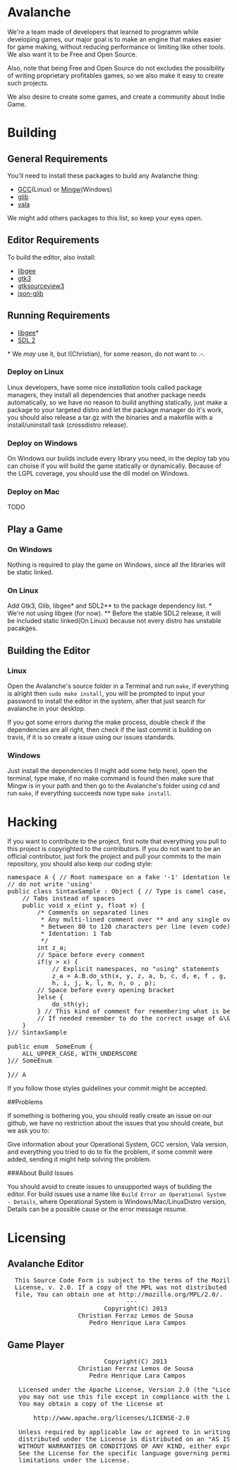 # Avalanche
We're a team made of developers that learned to programm while developing games, our major goal is to make an engine that makes easier for game making, without reducing performance or limiting like other tools. We also want it to be Free and Open Source.

Also, note that being Free and Open Source do not excludes the possibility of writing proprietary profitables games, so we also make it easy to create such projects.

We also desire to create some games, and create a community about Indie Game.

# Building

## General Requirements

You'll need to install these packages to build any Avalanche thing:

* [GCC](http://gcc.gnu.org/)(Linux) or [Mingw](http://www.mingw.org/)(Windows)
* [glib](https://developer.gnome.org/glib/)
* [vala](https://live.gnome.org/Vala/)

We might add others packages to this list, so keep your eyes open.

## Editor Requirements

To build the editor, also install:

* [libgee](https://live.gnome.org/Libgee)
* [gtk3](http://www.gtk.org/)
* [gtksourceview3](http://projects.gnome.org/gtksourceview/)
* [json-glib](https://live.gnome.org/JsonGlib/)

## Running Requirements

* [libgee](https://live.gnome.org/Libgee)\*
* [SDL 2](http://www.libsdl.org/hg.php)

\* We *may* use it, but I(Christian), for some reason, do not want to .-.

### Deploy on Linux
Linux developers, have some nice *installation* tools called package managers, they install all dependencies that another package needs automatically, so we have no reason to build anything statically, just make a package to your targeted distro and let the package manager do it's work, you should also release a tar.gz with the binaries and a makefile with a install/uninstall task (crossdistro release). 

### Deploy on Windows
On Windows our builds include every library you need, in the deploy tab you can choise if you will build the game statically or dynamically. Because of the LGPL coverage, you should use the dll model on Windows.

### Deploy on Mac
TODO

## Play a Game

### On Windows
Nothing is required to play the game on Windows, since all the libraries will be static linked.

### On Linux
Add Gtk3, Glib, libgee\* and SDL2\*\* to the package dependency list. 
\* We're not using libgee (for now). \*\* Before the stable SDL2 release, it will be included static linked(On Linux) because not every distro has unstable pacakges.

## Building the Editor

### Linux
Open the Avalanche's source folder in a Terminal and run `make`, if everything is alright then `sudo make install`, you will be prompted to input your password to install the editor in the system, after that just search for avalanche in your desktop.

If you got some errors during the make process, double check if the dependencies are all right, then check if the last commit is building on travis, if it is so create a issue using our issues standards.

### Windows
Just install the dependencies (I might add some help here), open the terminal, type make, if no make command is found then make sure that Mingw is in your path and then go to the Avalanche's folder using *cd* and run `make`, if everything succeeds now type `make install`.

# Hacking

If you want to contribute to the project, first note that everything you pull to this project is copyrighted to the contributors. If you do not want to be an official contributor, just fork the project and pull your commits to the main repository, you should also keep our coding style:

<pre>
namespace A { // Root namespace on a fake '-1' identation level
// do not write 'using'
public class SintaxSample : Object { // Type is camel case, do not reffer to glib directly, but always reffer to others
	// Tabs instead of spaces
	public void x_e(int y, float x) {
		/* Comments on separated lines
		 * Any multi-lined comment over ** and any single over //
		 * Between 80 to 120 characters per line (even code)
		 * Identation: 1 Tab
		 */
		int z_a;
		// Space before every comment
		if(y > x) {
			// Explicit namespaces, no "using" statements 
			z_a = A.B.do_sth(x, y, z, a, b, c, d, e, f , g,
			h, i, j, k, l, m, n, o , p);
		// Space before every opening bracket
		}else {
			do_sth(y);
		} // This kind of comment for remembering what is being closed
		// If needed remember to do the correct usage of &\&&
	}
}// SintaxSample

public enum  SomeEnum {
	ALL_UPPER_CASE, WITH_UNDERSCORE
}// SomeEnum

}// A
</pre>

If you follow those styles guidelines your commit might be accepted.


##Problems


If something is bothering you, you should really create an issue on our github, we have no restriction about the issues that you should create, but we ask you to:

Give information about your Operational System, GCC version, Vala version, and everything you tried to do to fix the problem, if some commit were added, sending it might help solving the problem.


###About Build Issues


You should avoid to create issues to unsupported ways of building the editor.
For build issues use a name like `Build Error on Operational System - Details`, where Operational System is Windows/Mac/LinuxDistro version, Details can be a possible cause or the error message resume.


# Licensing

## Avalanche Editor


<pre>
  This Source Code Form is subject to the terms of the Mozilla Public
  License, v. 2.0. If a copy of the MPL was not distributed with this
  file, You can obtain one at http://mozilla.org/MPL/2.0/.
                                ---
                          Copyright(C) 2013
                   Christian Ferraz Lemos de Sousa
                      Pedro Henrique Lara Campos
</pre>


## Game Player

<pre>
                          Copyright(C) 2013
                   Christian Ferraz Lemos de Sousa
                      Pedro Henrique Lara Campos

   Licensed under the Apache License, Version 2.0 (the "License");
   you may not use this file except in compliance with the License.
   You may obtain a copy of the License at

       http://www.apache.org/licenses/LICENSE-2.0

   Unless required by applicable law or agreed to in writing, software
   distributed under the License is distributed on an "AS IS" BASIS,
   WITHOUT WARRANTIES OR CONDITIONS OF ANY KIND, either express or implied.
   See the License for the specific language governing permissions and
   limitations under the License.
</pre>
